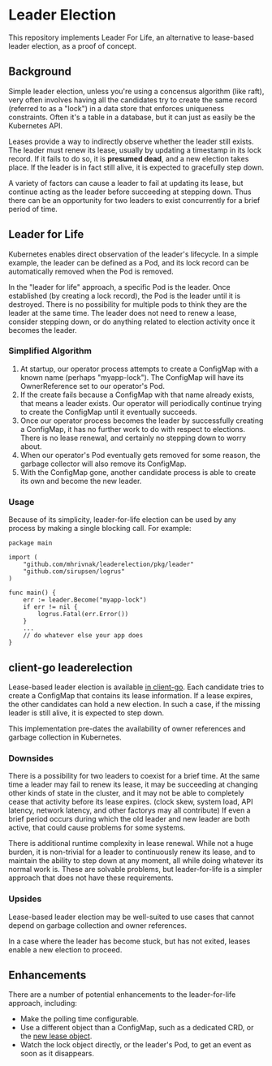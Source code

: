 # Leader Election

This repository implements Leader For Life, an alternative to lease-based
leader election, as a proof of concept.

## Background

Simple leader election, unless you're using a concensus algorithm (like raft),
very often involves having all the candidates try to create the same record
(referred to as a "lock") in a data store that enforces uniqueness constraints.
Often it's a table in a database, but it can just as easily be the Kubernetes
API.

Leases provide a way to indirectly observe whether the leader still exists.
The leader must renew its lease, usually by updating a timestamp in its lock
record. If it fails to do so, it is **presumed dead**, and a new election takes
place. If the leader is in fact still alive, it is expected to gracefully step
down.

A variety of factors can cause a leader to fail at updating its lease, but
continue acting as the leader before succeeding at stepping down. Thus there
can be an opportunity for two leaders to exist concurrently for a brief period
of time.

## Leader for Life

Kubernetes enables direct observation of the leader's lifecycle. In a simple
example, the leader can be defined as a Pod, and its lock record can be
automatically removed when the Pod is removed.

In the "leader for life" approach, a specific Pod is the leader. Once
established (by creating a lock record), the Pod is the leader until it is
destroyed. There is no possibility for multiple pods to think they are the
leader at the same time. The leader does not need to renew a lease, consider
stepping down, or do anything related to election activity once it becomes the
leader.

### Simplified Algorithm

1. At startup, our operator process attempts to create a ConfigMap with a known
   name (perhaps "myapp-lock"). The ConfigMap will have its OwnerReference set
to our operator's Pod.
2. If the create fails because a ConfigMap with that name already exists, that
   means a leader exists. Our operator will periodically continue trying to
create the ConfigMap until it eventually succeeds.
3. Once our operator process becomes the leader by successfully creating a
   ConfigMap, it has no further work to do with respect to elections. There is
no lease renewal, and certainly no stepping down to worry about.
4. When our operator's Pod eventually gets removed for some reason, the garbage
   collector will also remove its ConfigMap.
5. With the ConfigMap gone, another candidate process is able to create its own
   and become the new leader.

### Usage

Because of its simplicity, leader-for-life election can be used by any process
by making a single blocking call. For example:

```golang
package main

import (
    "github.com/mhrivnak/leaderelection/pkg/leader"
    "github.com/sirupsen/logrus"
)

func main() {
    err := leader.Become("myapp-lock")
    if err != nil {
        logrus.Fatal(err.Error())
    }
    ...
    // do whatever else your app does
}

```

## client-go leaderelection

Lease-based leader election is available [in
client-go](https://godoc.org/k8s.io/client-go/tools/leaderelection). Each candidate
tries to create a ConfigMap that contains its lease information. If a lease
expires, the other candidates can hold a new election. In such a case, if the
missing leader is still alive, it is expected to step down.

This implementation pre-dates the availability of owner references and garbage
collection in Kubernetes.

### Downsides

There is a possibility for two leaders to coexist for a brief time. At the same
time a leader may fail to renew its lease, it may be succeeding at changing
other kinds of state in the cluster, and it may not be able to completely cease
that activity before its lease expires. (clock skew, system load, API latency,
network latency, and other factorys may all contribute) If even a brief period
occurs during which the old leader and new leader are both active, that could
cause problems for some systems.

There is additional runtime complexity in lease renewal. While not a huge
burden, it is non-trivial for a leader to continuously renew its lease, and to
maintain the ability to step down at any moment, all while doing whatever its
normal work is. These are solvable problems, but leader-for-life is a simpler
approach that does not have these requirements.

### Upsides

Lease-based leader election may be well-suited to use cases that cannot depend
on garbage collection and owner references.

In a case where the leader has become stuck, but has not exited, leases enable
a new election to proceed.

## Enhancements

There are a number of potential enhancements to the leader-for-life approach,
including:
* Make the polling time configurable.
* Use a different object than a ConfigMap, such as a dedicated CRD, or the [new
  lease
object](https://github.com/kubernetes/kubernetes/blob/0950084137/staging/src/k8s.io/api/coordination/v1beta1/types.go#L27).
* Watch the lock object directly, or the leader's Pod, to get an event as soon
  as it disappears.
